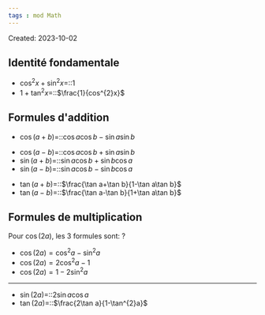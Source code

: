 ```yaml
---
tags : mod Math
---
```

Created: 2023-10-02

## Identité fondamentale
- $\cos^{2}x+\sin^{2}x=$::$1$
- $1+\tan^{2}x=$::$\frac{1}{cos^{2}x}$
## Formules d'addition
- $\cos(a+b)=$::$\cos a\cos b-\sin a\sin b$
<!--SR:!2023-10-16,3,250-->
- $\cos(a-b)=$::$\cos a\cos b+\sin a\sin b$
- $\sin(a+b)=$::$\sin a\cos b+\sin b\cos a$
- $\sin(a-b)=$::$\sin a\cos b-\sin b\cos a$
<!--SR:!2023-10-14,1,230-->
- $\tan(a+b)=$::$\frac{\tan a+\tan b}{1-\tan a\tan b}$
- $\tan(a-b)=$::$\frac{\tan a-\tan b}{1+\tan a\tan b}$
## Formules de multiplication
Pour $\cos(2a)$, les 3 formules sont:
?
- $\cos(2a)=\cos^{2}a-\sin^{2}a$
- $\cos(2a)=2\cos^{2}a-1$
- $\cos(2a)=1-2\sin^{2}a$

---
- $\sin(2a)=$::$2\sin a\cos a$
- $\tan(2a)=$::$\frac{2\tan a}{1-\tan^{2}a}$

